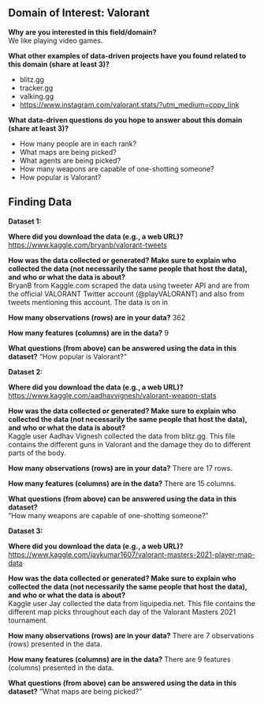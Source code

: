 ## **Domain of Interest: Valorant** 

**Why are you interested in this field/domain?**  
We like playing video games. 

**What other examples of data-driven projects have you found related to this domain (share at least 3)?**
- blitz.gg 
- tracker.gg
- valking.gg
- https://www.instagram.com/valorant.stats/?utm_medium=copy_link 


**What data-driven questions do you hope to answer about this domain (share at least 3)?**  

- How many people are in each rank?
- What maps are being picked?
- What agents are being picked?
- How many weapons are capable of one-shotting someone?
- How popular is Valorant?
 
 
## **Finding Data**
**Dataset 1:**

**Where did you download the data (e.g., a web URL)?**
https://www.kaggle.com/bryanb/valorant-tweets 

**How was the data collected or generated? Make sure to explain who collected the data (not necessarily the same people that host the data), and who or what the data is about?**<br>
BryanB from Kaggle.com scraped the data using tweeter API and are from the official VALORANT Twitter account (@playVALORANT) and also from tweets mentioning this account. The data is on in

**How many observations (rows) are in your data?** 
362

**How many features (columns) are in the data?**
9

**What questions (from above) can be answered using the data in this dataset?**
“How popular is Valorant?“


**Dataset 2:**

**Where did you download the data (e.g., a web URL)?**
https://www.kaggle.com/aadhavvignesh/valorant-weapon-stats 

**How was the data collected or generated? Make sure to explain who collected the data (not necessarily the same people that host the data), and who or what the data is about?** <br>
Kaggle user Aadhav Vignesh collected the data from blitz.gg. This file contains the different guns in Valorant and the damage they do to different parts of the body.

**How many observations (rows) are in your data?**
There are 17 rows.

**How many features (columns) are in the data?**
There are 15 columns.

**What questions (from above) can be answered using the data in this dataset?**  
“How many weapons are capable of one-shotting someone?”

**Dataset 3:**

**Where did you download the data (e.g., a web URL)?**
https://www.kaggle.com/jaykumar1607/valorant-masters-2021-player-map-data 

**How was the data collected or generated? Make sure to explain who collected the data (not necessarily the same people that host the data), and who or what the data is about?** <br>
Kaggle user Jay collected the data from liquipedia.net. This file contains the different map picks throughout each day of the Valorant Masters 2021 tournament. 

**How many observations (rows) are in your data?**
There are 7 observations (rows) presented in the data. 

**How many features (columns) are in the data?**
There are 9 features (columns) presented in the data. 

**What questions (from above) can be answered using the data in this dataset?**
“What maps are being picked?”

